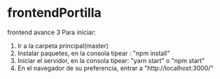 # frontendPortilla
frontend avance 3
Para iniciar:
1. Ir a la carpeta principal(master)
2. Instalar paquetes, en la consola tipear : "npm install"
3. Iniciar el servidor, en la consola tipear: "yarn start" o "npm start"
4. En el navegador de su preferencia, entrar  a "http://localhost:3000/"

